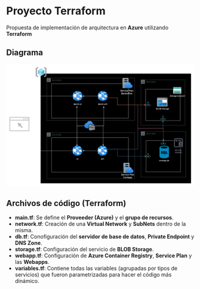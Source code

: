 # Proyecto Terraform

Propuesta de implementación de arquitectura en **Azure** utilizando **Terraform**

## Diagrama
![Diagrama de Arquitectura](Diagram.png)

## Archivos de código (Terraform)
- **main.tf**: Se define el **Proveeder (Azure)** y el **grupo de recursos**.
- **network.tf**: Creación de una **Virtual Network** y **SubNets** dentro de la misma.
- **db.tf**: Conofiguración del **servidor de base de datos**, **Private Endpoint** y **DNS Zone**.
- **storage.tf**: Configuración del servicio de **BLOB Storage**.
- **webapp.tf**: Configuración de **Azure Container Registry**, **Service Plan** y las **Webapps**.
- **variables.tf**: Contiene todas las variables (agrupadas por tipos de servicios) que fueron parametrizadas para hacer el código más dinámico.
